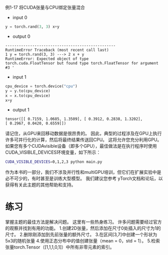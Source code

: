 例1-17 将CUDA张量与CPU绑定张量混合

- input 0

```python
y = torch.rand(3, 3) x+y
```

- output 0
```
------------------------------------------------- 
RuntimeError Traceback (most recent call last)
1 y = torch.rand(3, 3) ---> 2 x + y
RuntimeError: Expected object of type
torch.cuda.FloatTensor but found type torch.FloatTensor for argument #3 '
```
- input 1
```python
cpu_device = torch.device("cpu") 
y = y.to(cpu_device)
x = x.to(cpu_device)
x+y
```
- output 1
```
tensor([[ 0.7159, 1.0685, 1.3509], [ 0.3912, 0.2838, 1.3202],
[ 0.2967, 0.0420, 0.6559]])
```
请记住，从GPU来回移动数据是很昂贵的。 因此，典型的过程涉及在GPU上执行许多可并行化的计算，然后将最终结果传送回CPU。 这将允许您充分利用GPU。 如果您有多个CUDAvisible设备（即多个GPU），最佳做法是在执行程序时使用CUDA_VISIBLE_DEVICES环境变量，如下所示：

```sh
CUDA_VISIBLE_DEVICES=0,1,2,3 python main.py
```

作为本书的一部分，我们不涉及并行性和multiGPU培训，但它们在扩展实验中是必不可少的，有时甚至是训练大型模型。 我们建议您参考
yTorch文档和论坛，以获得有关此主题的其他帮助和支持。
# 练习
掌握主题的最佳方法是解决问题。 这里有一些热身练习。 许多问题需要经过官方的观察并找到有用的功能。
1.创建2D张量，然后添加在尺寸0处插入的尺寸为1的尺寸。
2.删除刚添加到先前张量的额外尺寸。
3.在区间[3,7]中创建一个形状为5x3的随机张量
4.使用正态分布中的值创建张量（mean = 0，std = 1）。
5.检索张量torch.Tensor（[1,1,1,0,1]）中所有非零元素的索引。
